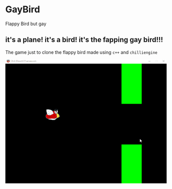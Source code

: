 # GayBird
Flappy Bird but gay

## it's a plane! it's a bird! it's the fapping gay bird!!!
The game just to clone the flappy bird made using `c++` and `chilliengine`
  
![gif fappingbird](./fappingbird.gif)
